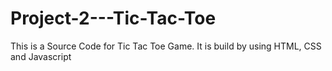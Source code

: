 # Project-2---Tic-Tac-Toe
This is a Source Code for Tic Tac Toe Game. It is build by using HTML, CSS and Javascript

